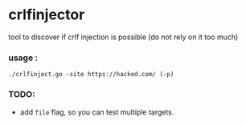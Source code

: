 # crlfinjector
tool to discover if crlf injection is possible (do not rely on it too much)

### usage : 
`./crlfinject.go -site https://hacked.com/ (-p)`

### TODO:
- add `file` flag, so you can test multiple targets.
